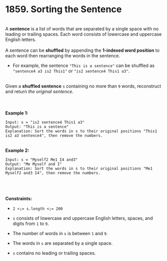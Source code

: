 # 1859. Sorting the Sentence

<br />A **sentence** is a list of words that are separated by a single space with no leading or trailing spaces. Each word consists of lowercase and uppercase English letters.<br />
<br />A sentence can be **shuffled** by appending the **1-indexed word position** to each word then rearranging the words in the sentence.<br />

* For example, the sentence `"This is a sentence"` can be shuffled as `"sentence4 a3 is2 This1"` or `"is2 sentence4 This1 a3"`.


<br />Given a **shuffled sentence** `s` containing no more than `9` words, reconstruct and return <em>the original sentence</em>.<br />
<br /> <br />
<br />**Example 1:**<br />
```
Input: s = "is2 sentence4 This1 a3"
Output: "This is a sentence"
Explanation: Sort the words in s to their original positions "This1 is2 a3 sentence4", then remove the numbers.
```
<br />**Example 2:**<br />
```
Input: s = "Myself2 Me1 I4 and3"
Output: "Me Myself and I"
Explanation: Sort the words in s to their original positions "Me1 Myself2 and3 I4", then remove the numbers.
```
<br /> <br />
<br />**Constraints:**<br />

* `2 <;= s.length <;= 200`

* `s` consists of lowercase and uppercase English letters, spaces, and digits from `1` to `9`.

* The number of words in `s` is between `1` and `9`.

* The words in `s` are separated by a single space.

* `s` contains no leading or trailing spaces.